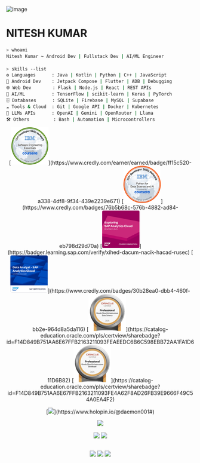 <img width="1325" height="21" alt="image" src="https://github.com/user-attachments/assets/84a3c051-7755-4176-ac30-2c07025b961d" /><p align="center">
  <h1><strong>NITESH KUMAR</strong>
  </h1> 
</p>





```bash
> whoami
Nitesh Kumar ~ Android Dev | Fullstack Dev | AI/ML Engineer

> skills --list
⚙️ Languages      : Java | Kotlin | Python | C++ | JavaScript
📱 Android Dev    : Jetpack Compose | Flutter | ADB | Debugging
🌐 Web Dev        : Flask | Node.js | React | REST APIs
🧠 AI/ML          : TensorFlow | scikit-learn | Keras | PyTorch
🗄️ Databases      : SQLite | Firebase | MySQL | Supabase
☁️ Tools & Cloud  : Git | Google API | Docker | Kubernetes
🤖 LLMs APIs      : OpenAI | Gemini | OpenRouter | Llama
🛠️ Others         : Bash | Automation | Microcontrollers
```


</p>
<p align="center">
<!-- Earned Badges -->
[<img src="https://github.com/daemon-001/daemon-001/blob/main/Badges/IBM_SE_Essentials.png" width="100px">](https://www.credly.com/earner/earned/badge/ff15c520-a338-4df8-9f34-439e2239e671)
[<img src="https://github.com/daemon-001/daemon-001/blob/main/Badges/IBM Python for Data Science and AI.png" width="100px">](https://www.credly.com/badges/76b5b68c-576b-4882-ad84-eb798d29d70a)
[<img src="https://github.com/daemon-001/daemon-001/blob/main/Badges/SAP_AC.png" width="100px">](https://badger.learning.sap.com/verify/xihed-dacum-nacik-hacad-rusec)
[<img src="https://github.com/daemon-001/daemon-001/blob/main/Badges/SAP_DataAnalyst.png" width="100px">](https://www.credly.com/badges/30b28ea0-dbb4-460f-bb2e-964d8a5da116)
[<img src="https://github.com/daemon-001/daemon-001/blob/main/Badges/OCI_DS.png" width="100px">](https://catalog-education.oracle.com/pls/certview/sharebadge?id=F14D849B751AA6E67FFB2163211093FEAEEDC6B6C598EBB72AA1FA1D611D6B82)
[<img src="https://github.com/daemon-001/daemon-001/blob/main/Badges/OCI-Dev.png" width="100px">](https://catalog-education.oracle.com/pls/certview/sharebadge?id=F14D849B751AA6E67FFB2163211093FE4A62F8AD26FB39E9666F49C54A0EA4F2)
</p>
<p align="center">
  <!-- HacktoberFest Overview -->
  [<img src="https://holopin.me/daemon001" height="220px"/>](https://www.holopin.io/@daemon001#)
</p>


<p align="center">
  <!-- Profile Overview -->
  <img src="https://github-profile-summary-cards.vercel.app/api/cards/profile-details?username=daemon-001&theme=radical" height="200px"/>
</p>
<p align="center">
  <!-- Language & Repo Stats -->
  <img src="https://github-profile-summary-cards.vercel.app/api/cards/most-commit-language?username=daemon-001&theme=radical" height="200px"/>
  <img src="https://github-profile-summary-cards.vercel.app/api/cards/productive-time?username=daemon-001&theme=radical&utcOffset=5.5" height="200px"/>
</p>


<!-- Social Section -->
##  

<p align="center">
  <a href="https://www.linkedin.com/in/daemon001/"><img src="https://img.shields.io/badge/LinkedIn-0A66C2?style=for-the-badge&logo=linkedin&logoColor=white"/></a> 
  <a href="mailto:nitesh.kumar4work@gmail.com"><img src="https://img.shields.io/badge/Email-D14836?style=for-the-badge&logo=gmail&logoColor=white"/></a>
  <a href="https://buymeacoffee.com/daemon001"><img src="https://img.shields.io/badge/-Buy_me_a_coffee-FECC00?style=for-the-badge&logo=buymeacoffee&logoColor=black"/></a>
</p>


